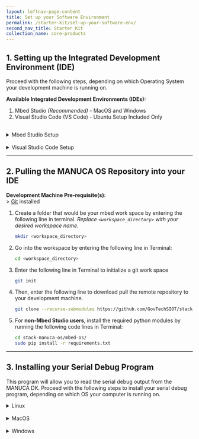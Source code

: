 ```yaml
---
layout: leftnav-page-content
title: Set up your Software Environment
permalink: /starter-kit/set-up-your-software-env/
second_nav_title: Starter Kit
collection_name: core-products
---
```


## 1. Setting up the Integrated Development Environment (IDE)

Proceed with the following steps, depending on which Operating System your development machine is running on.

**Available Integrated Development Environments (IDEs):**

1. Mbed Studio _(Recommended)_ - MacOS and Windows
2. Visual Studio Code (VS Code) - Ubuntu Setup Included Only

<br>

<details>
  <summary>Mbed Studio Setup</summary>

1. Create an Mbed Account at <https://os.mbed.com/account/signup/> (This account is required to use Mbed Studio IDE)
2. Download Mbed Studio from <https://os.mbed.com/studio/>
3. Install Mbed Studio

</details>

<br>
<details>
  <summary>Visual Studio Code Setup</summary>

1. Download VS Code for Ubuntu at <https://code.visualstudio.com/download>
2. Install VS Code
3. Install Python by entering the following line in Terminal:
   ```bash
   sudo apt-get install python2.7
   ```
4. Install Pip by entering the following line in Terminal:
   ```bash
   sudo apt-get install python-pip
   ```
5. Download gcc-arm-embedded-6-2017-q2 Toolchain; download the toolchain **6-2017-q2** from [here](https://developer.arm.com/open-source/gnu-toolchain/gnu-rm/downloads), and decompress the folder
6. Install mbed client by entering the following line in Terminal:
   ```bash
   sudo pip install mbed-cli
   ```
   Enter the following line in Terminal to check if mbed-cli is properly installed.
   ```bash
   mbed help
   ```
7. Add gcc-arm toolchain to mbed-cli compiler by entering the following line in Terminal:
   ```bash
   mbed config -G GCC_ARM_PATH <path to GCC_ARM bin\>   # path example: ~/gcc-arm/gcc-arm-none-eabi-6-2017-q2-update/bin/
   ```
   _Replace `<path to GCC_ARM bin\>` with the file path of the downloaded GCC ARM toolchain._  
   Enter the following line in Terminal to show the toolchain attached to mbed-cli compiler.
   ```bash
   mbed config --list
   ```
8. On VS Code, install the following packages under Extensions (ctrl + shift + x)  
   a. C/C++ By Microsoft  
   b. Cortex-Debug by marus25  
   c. ESLint by Dirk Baeumer  
   d. Python by Microsoft

</details>

---

<a id="Workspace"></a>

## 2. Pulling the MANUCA OS Repository into your IDE

**Development Machine Pre-requisite(s):**  
 \> [Git](https://git-scm.com/downloads) installed

1. Create a folder that would be your mbed work space by entering the following line in terminal. _Replace `<workspace_directory>` with your desired workspace name._
   ```bash
   mkdir <workspace_directory>
   ```
2. Go into the workspace by entering the following line in Terminal:
   ```bash
   cd <workspace_directory>
   ```
3. Enter the following line in Terminal to initialize a git work space
   ```bash
   git init
   ```
4. Then, enter the following line to download pull the remote repository to your development machine.
   ```bash
   git clone --recurse-submodules https://github.com/GovTechSIOT/stack-manuca-os.git
   ```
5. For **non-Mbed Studio users**, install the required python modules by running the following code lines in Terminal:
   ```bash
   cd stack-manuca-os/mbed-os/
   sudo pip install -r requirements.txt
   ```

---

<a id="SerialDebug"></a>

## 3. Installing your Serial Debug Program

This program will allow you to read the serial debug output from the MANUCA DK. Proceed with the following steps to install your serial debug program, depending on which OS your computer is running on.

<details>
  
  <summary>Linux</summary>

1. Install minicom by entering the following line into Terminal. This step will install minicom if not installed yet.

```bash
sudo apt-get install minicom
```

</details>

<br>
<details>
  
  <summary>MacOS</summary>

1. Install minicom using the following commands in Terminal:

```bash
ruby -e "$(curl -fsSL https://raw.githubusercontent.com/Homebrew/install/master/install)" < /dev/null 2> /dev/null
brew install minicom
```

</details>

<br>
<details>
  
  <summary>Windows</summary>
  
  1. Download [Tera Term](https://osdn.net/projects/ttssh2/releases/) for Windows.

2. Run the Tera Term `.exe` file and install the software.

</details>
